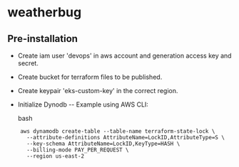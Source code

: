 # weatherbug



## Pre-installation
- Create iam user 'devops' in aws account and generation access key and secret. 
- Create bucket for terraform files to be published. 
- Create keypair 'eks-custom-key' in the correct region.
- Initialize Dynodb 
-- 
    Example using AWS CLI:

    bash
```
    aws dynamodb create-table --table-name terraform-state-lock \
      --attribute-definitions AttributeName=LockID,AttributeType=S \
      --key-schema AttributeName=LockID,KeyType=HASH \
      --billing-mode PAY_PER_REQUEST \
      --region us-east-2
```